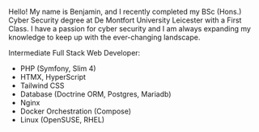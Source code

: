 Hello! My name is Benjamin, and I recently completed my BSc (Hons.) Cyber Security degree at De Montfort University Leicester with a First Class. I have a passion for cyber security and I am always expanding my knowledge to keep up with the ever-changing landscape.

Intermediate Full Stack Web Developer:
-  PHP (Symfony, Slim 4)
-  HTMX, HyperScript
-  Tailwind CSS
-  Database (Doctrine ORM, Postgres, Mariadb)
-  Nginx
-  Docker Orchestration (Compose)
-  Linux (OpenSUSE, RHEL)
